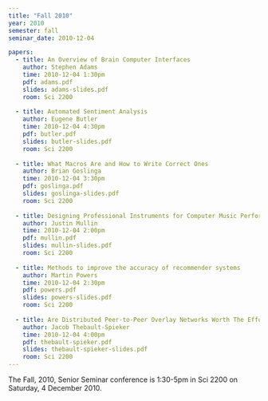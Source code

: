 ```yaml
---
title: "Fall 2010"
year: 2010
semester: fall
seminar_date: 2010-12-04

papers:
  - title: An Overview of Brain Computer Interfaces
    author: Stephen Adams
    time: 2010-12-04 1:30pm
    pdf: adams.pdf
    slides: adams-slides.pdf
    room: Sci 2200
 
  - title: Automated Sentiment Analysis
    author: Eugene Butler
    time: 2010-12-04 4:30pm
    pdf: butler.pdf
    slides: butler-slides.pdf
    room: Sci 2200
 
  - title: What Macros Are and How to Write Correct Ones
    author: Brian Goslinga
    time: 2010-12-04 3:30pm
    pdf: goslinga.pdf
    slides: goslinga-slides.pdf
    room: Sci 2200
 
  - title: Designing Professional Instruments for Computer Music Performance
    author: Justin Mullin
    time: 2010-12-04 2:00pm
    pdf: mullin.pdf
    slides: mullin-slides.pdf
    room: Sci 2200
  
  - title: Methods to improve the accuracy of recommender systems
    author: Martin Powers
    time: 2010-12-04 2:30pm
    pdf: powers.pdf
    slides: powers-slides.pdf
    room: Sci 2200
 
  - title: Are Distributed Peer-to-Peer Overlay Networks Worth The Effort?
    author: Jacob Thebault-Spieker
    time: 2010-12-04 4:00pm
    pdf: thebault-spieker.pdf
    slides: thebault-spieker-slides.pdf
    room: Sci 2200
---
```


The Fall, 2010, Senior Seminar conference is 1:30-5pm in Sci 2200 on Saturday, 4 December 2010.

